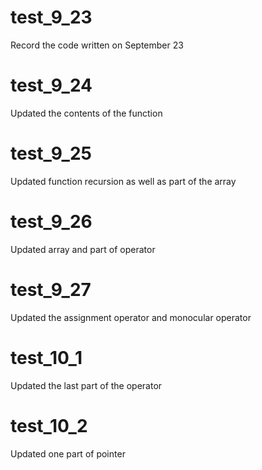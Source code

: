 # test_9_23
Record the code written on September 23
# test_9_24
Updated the contents of the function
# test_9_25
Updated function recursion as well as part of the array
# test_9_26
Updated array and part of operator
# test_9_27
Updated the assignment operator and monocular operator
# test_10_1
Updated the last part of the operator 
# test_10_2
Updated one part of pointer
